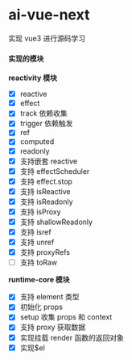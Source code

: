 # ai-vue-next

实现 vue3 进行源码学习

#### 实现的模块

**reactivity 模块**

- [x] reactive
- [x] effect
- [x] track 依赖收集
- [x] trigger 依赖触发
- [x] ref
- [x] computed
- [x] readonly
- [x] 支持嵌套 reactive
- [x] 支持 effectScheduler
- [x] 支持 effect.stop
- [x] 支持 isReactive
- [x] 支持 isReadonly
- [x] 支持 isProxy
- [x] 支持 shallowReadonly
- [x] 支持 isref
- [x] 支持 unref
- [x] 支持 proxyRefs
- [ ] 支持 toRaw

**runtime-core 模块**

- [x] 支持 element 类型
- [x] 初始化 props
- [x] setup 收集 props 和 context
- [x] 支持 proxy 获取数据
- [x] 实现挂载 render 函数的返回对象
- [x] 实现$el
